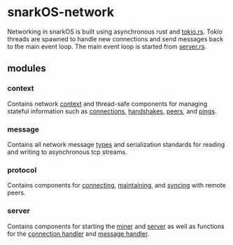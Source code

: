 # snarkOS-network

Networking in snarkOS is built using asynchronous rust and [tokio.rs](https://docs.rs/tokio/).
Tokio threads are spawned to handle new connections and send messages back to the main event loop.
The main event loop is started from [server.rs](./src/server/server.rs). 

## modules

### context

Contains network [context](./src/context/context.rs) 
and thread-safe components for managing stateful information such as 
[connections](./src/context/connections.rs), 
[handshakes](./src/context/handshakes.rs), 
[peers](./src/context/peers.rs), and 
[pings](./src/context/pings.rs).

### message

Contains all network message [types](./src/message/types) and serialization standards for reading and writing to asynchronous tcp streams.

### protocol

Contains components for [connecting](./src/protocol/handshake.rs), [maintaining](./src/protocol/ping_protocol.rs), and [syncing](./src/protocol/sync.rs) with remote peers.

### server

Contains components for starting the [miner](./src/server/miner_instance.rs) and [server](./src/server/server.rs) as well as functions for the [connection handler](./src/server/connection_handler.rs) and [message handler](./src/server/message_handler.rs).
